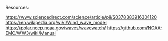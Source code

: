 Resources: 

https://www.sciencedirect.com/science/article/pii/S0378383916301120
https://en.wikipedia.org/wiki/Wind_wave_model
https://polar.ncep.noaa.gov/waves/wavewatch/
https://github.com/NOAA-EMC/WW3/wiki/Manual







